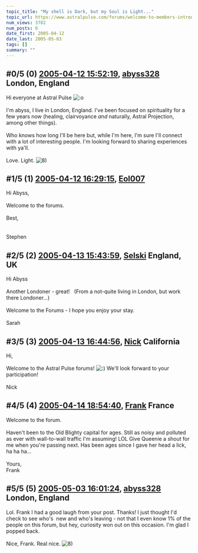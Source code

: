 ```yaml
---
topic_title: "My shell is Dark, but my Soul is Light..."
topic_url: https://www.astralpulse.com/forums/welcome-to-members-introductions!/my-shell-is-dark-but-my-soul-is-light
num_views: 3782
num_posts: 6
date_first: 2005-04-12
date_last: 2005-05-03
tags: []
summary: ""
---
```


## \#0/5 (0) [2005-04-12 15:52:19](https://www.astralpulse.com/forums/index.php?msg=159994), [abyss328](https://www.astralpulse.com/forums/profile/?u=8835) London, England ##
<section>
Hi everyone at Astral Pulse
<img alt=":o" class="smiley" src="https://www.astralpulse.com/forums/Smileys/fugue/shocked.png" title="Shocked"/>
<br>
<br>
I'm abyss, I live in London, England. I've been focused on spirituality for a few years now (healing, clairvoyance
<i>
 and
</i>
naturally, Astral Projection, among other things).
<br>
<br>
Who knows how long I'll be here but, while I'm here, I'm sure I'll connect with a lot of interesting people. I'm looking forward to sharing experiences with ya'll.
<br>
<br>
Love. Light.
<img alt="8)" class="smiley" src="https://www.astralpulse.com/forums/Smileys/fugue/cool.png" title="Cool"/>
</section>

## \#1/5 (1) [2005-04-12 16:29:15](https://www.astralpulse.com/forums/index.php?msg=159998), [Eol007](https://www.astralpulse.com/forums/profile/?u=1893)  ##
<section>
Hi Abyss,
<br>
<br>
Welcome to the forums.
<br>
<br>
Best,
<br>
<br>
<br>
Stephen
</section>

## \#2/5 (2) [2005-04-13 15:43:59](https://www.astralpulse.com/forums/index.php?msg=160115), [Selski](https://www.astralpulse.com/forums/profile/?u=6012) England, UK ##
<section>
Hi Abyss
<br>
<br>
Another Londoner - great!   (From a not-quite living in London, but work there Londoner...)
<br>
<br>
Welcome to the Forums - I hope you enjoy your stay.
<br>
<br>
Sarah
</section>

## \#3/5 (3) [2005-04-13 16:44:56](https://www.astralpulse.com/forums/index.php?msg=160131), [Nick](https://www.astralpulse.com/forums/profile/?u=2080) California ##
<section>
Hi,
<br>
<br>
Welcome to the Astral Pulse forums!
<img alt=":)" class="smiley" src="https://www.astralpulse.com/forums/Smileys/fugue/smiley.png" title="Smiley"/>
We'll look forward to your participation!
<br>
<br>
Nick
</section>

## \#4/5 (4) [2005-04-14 18:54:40](https://www.astralpulse.com/forums/index.php?msg=160329), [Frank](https://www.astralpulse.com/forums/profile/?u=359) France ##
<section>
Welcome to the forum.
<br>
<br>
Haven't been to the Old Blighty capital for ages. Still as noisy and polluted as ever with wall-to-wall traffic I'm assuming! LOL Give Queenie a shout for me when you're passing next. Has been ages since I gave her head a lick, ha ha ha...
<br>
<br>
Yours,
<br>
Frank
</section>

## \#5/5 (5) [2005-05-03 16:01:24](https://www.astralpulse.com/forums/index.php?msg=163004), [abyss328](https://www.astralpulse.com/forums/profile/?u=8835) London, England ##
<section>
Lol. Frank I had a good laugh from your post. Thanks! I just thought I'd check to see who's  new and who's leaving - not that I even know 1% of the people on this forum, but hey, curiosity won out on this occasion. I'm glad I popped back.
<br>
<br>
Nice, Frank. Real nice.
<img alt="8)" class="smiley" src="https://www.astralpulse.com/forums/Smileys/fugue/cool.png" title="Cool"/>
</section>